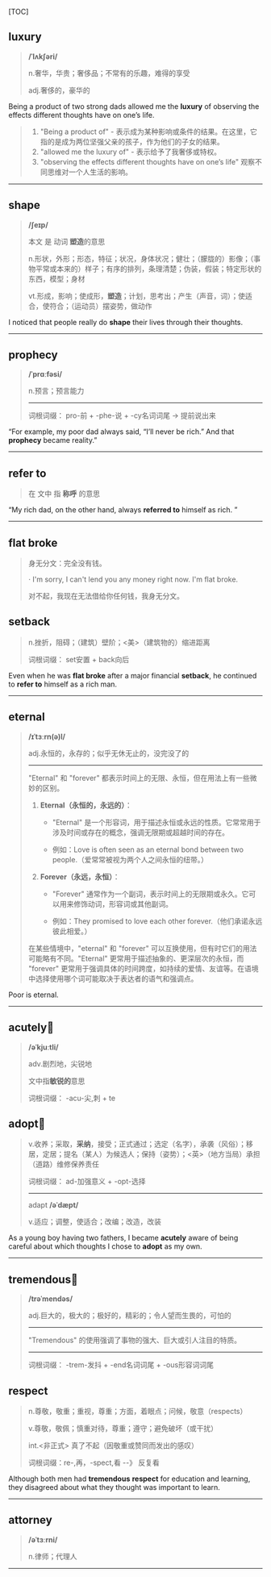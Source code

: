 [TOC]

## luxury

> **/ˈlʌkʃəri/**
>
> n.奢华，华贵；奢侈品；不常有的乐趣，难得的享受
>
> adj.奢侈的，豪华的

Being a product of two strong dads allowed me the **luxury** of observing the effects different thoughts have on one’s life.

> 1. "Being a product of" - 表示成为某种影响或条件的结果。在这里，它指的是成为两位坚强父亲的孩子，作为他们的子女的结果。
> 2. "allowed me the luxury of" - 表示给予了我奢侈或特权。
> 3. "observing the effects different thoughts have on one’s life" 观察不同思维对一个人生活的影响。

---

## shape

> **/ʃeɪp/**
>
> 本文  是 动词   **塑造**的意思
>
> n.形状，外形；形态，特征；状况，身体状况；健壮；（朦胧的）影像；（事物平常或本来的）样子；有序的排列，条理清楚；伪装，假装；特定形状的东西，模型；身材
>
> vt.形成，影响；使成形，**塑造**；计划，思考出；产生（声音，词）；使适合，使符合；（运动员）摆姿势，做动作

 I noticed that people really do **shape** their lives through their thoughts.

---

## prophecy

> **/ˈprɑːfəsi/**
>
> n.预言；预言能力
>
> ---
>
> 词根词缀： pro-前 + -phe-说 + -cy名词词尾 → 提前说出来

“For example, my poor dad always said, “I’ll never be rich.” And that **prophecy** became reality.”

----

## refer to

> 在 文中 指  **称呼** 的意思

“My rich dad, on the other hand, always **referred to** himself as rich. ”

---

## flat broke

> 身无分文：完全没有钱。
>
> · I'm sorry, I can't lend you any money right now. I'm flat broke.
>
> 对不起，我现在无法借给你任何钱，我身无分文。

## setback

> n.挫折，阻碍；（建筑）壁阶；<美>（建筑物的）缩进距离
>
> 词根词缀： set安置 + back向后

Even when he was **flat broke** after a major financial **setback**, he continued to **refer to** himself as a rich man.

---

## eternal

> **/ɪˈtɜːrn(ə)l/**
>
> adj.永恒的，永存的；似乎无休无止的，没完没了的
>
> ---
>
> "Eternal" 和 "forever" 都表示时间上的无限、永恒，但在用法上有一些微妙的区别。
>
> 1. **Eternal（永恒的，永远的）**：
>    - "Eternal" 是一个形容词，用于描述永恒或永远的性质。它常常用于涉及时间或存在的概念，强调无限期或超越时间的存在。
>
>    - 例如：Love is often seen as an eternal bond between two people.（爱常常被视为两个人之间永恒的纽带。）
>
> 2. **Forever（永远，永恒）**：
>    - "Forever" 通常作为一个副词，表示时间上的无限期或永久。它可以用来修饰动词，形容词或其他副词。
>
>    - 例如：They promised to love each other forever.（他们承诺永远彼此相爱。）
>
> 在某些情境中，"eternal" 和 "forever" 可以互换使用，但有时它们的用法可能略有不同。"Eternal" 更常用于描述抽象的、更深层次的永恒，而 "forever" 更常用于强调具体的时间跨度，如持续的爱情、友谊等。在语境中选择使用哪个词可能取决于表达者的语气和强调点。

Poor is eternal.

---

## acutely🚩

> **/əˈkjuːtli/**
>
> adv.剧烈地，尖锐地
>
> 文中指**敏锐的**意思
>
> 词根词缀： -acu-尖,刺 + te

## adopt🚩

> v.收养；采取，**采纳**，接受；正式通过；选定（名字），承袭（风俗）；移居，定居；提名（某人）为候选人；保持（姿势）；<英>（地方当局）承担（道路）维修保养责任
>
> 词根词缀： ad-加强意义 + -opt-选择
>
> ---
>
> adapt **/əˈdæpt/**
>
> v.适应；调整，使适合；改编；改造，改装

As a young boy having two fathers, I became **acutely** aware of being careful about which thoughts I chose to **adopt** as my own.

---

## tremendous🚩

> **/trəˈmendəs/**
>
> adj.巨大的，极大的；极好的，精彩的；令人望而生畏的，可怕的
>
> ---
>
> "Tremendous" 的使用强调了事物的强大、巨大或引人注目的特质。
>
> ---
>
> 词根词缀： -trem-发抖 + -end名词词尾 + -ous形容词词尾

## respect

> n.尊敬，敬重；重视，尊重；方面，着眼点；问候，敬意（respects）
>
> v.尊敬，敬佩；慎重对待，尊重；遵守；避免破坏（或干扰）
>
> int.<非正式> 真了不起（因敬重或赞同而发出的感叹）
>
> 词根词缀：re-,再，-spect,看 --》 反复看

Although both men had **tremendous** **respect** for education and learning, they disagreed about what they thought was important to learn.

---

## attorney

> **/əˈtɜːrni/**
>
> n.律师；代理人

---